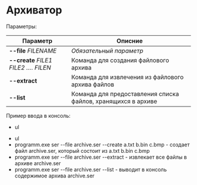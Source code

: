 # Архиватор

Параметры:

| Параметр | Описние |
|---|---|
|**--file**  *FILENAME*|*Обязательный параметр*|Имя файлового архива с которым будет работать архиватор|
|**--create** *FILE1 FILE2 …. FILEN*|Команда для создания файлового архива|
|**--extract**|Команда для извлечения из файлового архива файлов|
|**--list**|Команда для предоставления списка файлов, хранящихся в архиве|

Пример ввода в консоль:
- ul
+ ul
+ programm.exe ser --file archive.ser --create a.txt b.bin c.bmp - создает файл archive.ser, который состоит из  a.txt b.bin c.bmp
+ programm.exe ser --file archive.ser --extract - извлекает все файлы в архиве archive.ser
+ programm.exe ser --file archive.ser --list - выводит в консоль содержимое архива archive.ser
